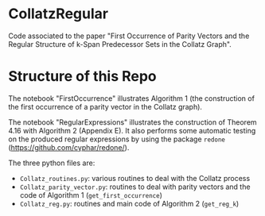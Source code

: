 # CollatzRegular
Code associated to the paper "First Occurrence of Parity Vectors and the Regular Structure of k-Span Predecessor Sets in the Collatz Graph".

# Structure of this Repo

The notebook "FirstOccurrence" illustrates Algorithm 1 (the construction of the first occurrence of a parity vector in the Collatz graph).

The notebook "RegularExpressions" illustrates the construction of Theorem 4.16 with Algorithm 2 (Appendix E). It also performs some automatic testing on the produced regular expressions by using the package `redone` (https://github.com/cyphar/redone/).

The three python files are:
- `Collatz_routines.py`: various routines to deal with the Collatz process
- `Collatz_parity_vector.py`: routines to deal with parity vectors and the code of Algorithm 1 (`get_first_occurrence`)
- `Collatz_reg.py`: routines and main code of Algorithm 2 (`get_reg_k`)
